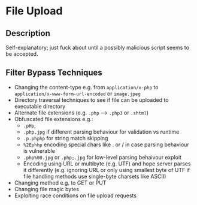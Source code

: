 # File Upload


## Description

Self-explanatory; just fuck about until a possibly malicious script seems to be accepted.


## Filter Bypass Techniques

- Changing the content-type e.g. from `application/x-php` to `application/x-www-form-url-encoded` or `image.jpeg`
- Directory traversal techniques to see if file can be uploaded to executable directory
- Alternate file extensions (e.g. `.php` --> `.php3` or `.shtml`)
- Obfuscated file extensions e.g.:
    - `.pHp`,
    - `.php.jpg` if different parsing behaviour for validation vs runtime
    - `.p.phphp` for string match skipping
    - `%2Ephhp` encoding special chars like . or / in case parsing behaviour is vulnerable
    - `.php%00.jpg` or `.php;.jpg` for low-level parsing behaivour exploit
    - Encoding using URL or multibyte (e.g. UTF) and hope server parses it differently (e.g. ignoring URL or only using smallest byte of UTF if file handling methods use single-byte charsets like ASCII)
- Changing method e.g. to GET or PUT
- Changing file magic bytes
- Exploiting race conditions on file upload requests
